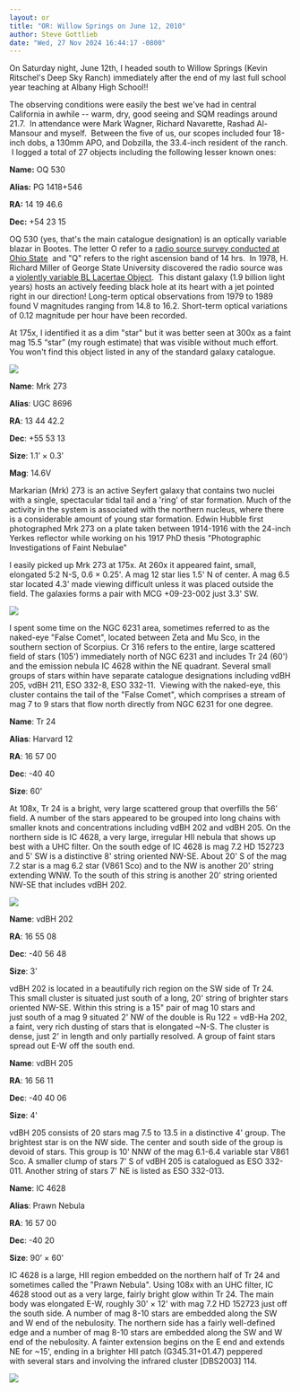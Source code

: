 ```yaml
---
layout: or
title: "OR: Willow Springs on June 12, 2010"
author: Steve Gottlieb
date: "Wed, 27 Nov 2024 16:44:17 -0800"
---
```


On Saturday night, June 12th, I headed south to Willow Springs (Kevin Ritschel's Deep Sky Ranch) immediately after the end of my last full school year teaching at Albany High School!!  
  
The observing conditions were easily the best we've had in central California in awhile \-\- warm, dry, good seeing and SQM readings around 21\.7\.  In attendance were Mark Wagner, Richard Navarette, Rashad Al\-Mansour and myself.  Between the five of us, our scopes included four 18\-inch dobs, a 130mm APO, and Dobzilla, the 33\.4\-inch resident of the ranch.  I logged a total of 27 objects including the following lesser known ones:  


  
**Name:** <x-dso>OQ 530</x-dso>

**Alias:** PG 1418\+546 

**RA:** 14 19 46\.6

**Dec:** \+54 23 15  
  


OQ 530 (yes, that's the main catalogue designation) is an optically variable blazar in Bootes. The letter O refer to a [radio source survey conducted at Ohio State](https://articles.adsabs.harvard.edu/pdf/1971AJ.....76..777B)  and "Q" refers to the right ascension band of 14 hrs.  In 1978, H. Richard Miller of George State University discovered the radio source was a [violently variable BL Lacertae Object](https://adsabs.harvard.edu/pdf/1978ApJ...223L..67M).  This distant galaxy (1\.9 billion light years) hosts an actively feeding black hole at its heart with a jet pointed right in our direction! Long\-term optical observations from 1979 to 1989 found V magnitudes ranging from 14\.8 to 16\.2\. Short\-term optical variations of 0\.12 magnitude per hour have been recorded.

  
At 175x, I identified it as a dim "star" but it was better seen at 300x as a faint mag 15\.5 “star” (my rough estimate) that was visible without much effort. You won't find this object listed in any of the standard galaxy catalogue.

  


![](assets/05a0063653e4dfd0bb73c7f63c80771c9aeb5d75.jpeg)  
  
  


**Name**: <x-dso>Mrk 273</x-dso>

**Alias**: UGC 8696

**RA**: 13 44 42\.2

**Dec**: \+55 53 13

**Size**: 1\.1’ × 0\.3'

**Mag**: 14\.6V

  


Markarian (Mrk) 273 is an active Seyfert galaxy that contains two nuclei with a single, spectacular tidal tail and a 'ring' of star formation. Much of the activity in the system is associated with the northern nucleus, where there is a considerable amount of young star formation. Edwin Hubble first photographed Mrk 273 on a plate taken between 1914\-1916 with the 24\-inch Yerkes reflector while working on his 1917 PhD thesis "Photographic Investigations of Faint Nebulae"  
  
I easily picked up Mrk 273 at 175x. At 260x it appeared faint, small, elongated 5:2 N\-S, 0\.6 × 0\.25'. A mag 12 star lies 1\.5' N of center. A mag 6\.5 star located 4\.3' made viewing difficult unless it was placed outside the field. The galaxies forms a pair with MCG \+09\-23\-002 just 3\.3' SW.

  


  


![](assets/3850662289b7be930f73590f33afb811b59e94c4.jpeg)  
  
  


I spent some time on the NGC 6231 area, sometimes referred to as the naked\-eye "False Comet", located between Zeta and Mu Sco, in the southern section of Scorpius. Cr 316 refers to the entire, large scattered field of stars (105') immediately north of NGC 6231 and includes Tr 24 (60') and the emission nebula IC 4628 within the NE quadrant. Several small groups of stars within have separate catalogue designations including vdBH 205, vdBH 211, <x-dso>ESO 332-8</x-dso>, <x-dso>ESO 332-11</x-dso>.  Viewing with the naked\-eye, this cluster contains the tail of the "False Comet", which comprises a stream of mag 7 to 9 stars that flow north directly from NGC 6231 for one degree.

  
**Name**: <x-dso simbad="Cl Trumpler 24">Tr 24</x-dso>

**Alias**: Harvard 12

**RA**: 16 57 00

**Dec**: \-40 40

**Size**: 60'

  


At 108x, Tr 24 is a bright, very large scattered group that overfills the 56' field. A number of the stars appeared to be grouped into long chains with smaller knots and concentrations including <x-dso simbad="Cl VDBH 202">vdBH 202</x-dso> and vdBH 205\. On the northern side is IC 4628, a very large, irregular HII nebula that shows up best with a UHC filter. On the south edge of IC 4628 is mag 7\.2 HD 152723 and 5' SW is a distinctive 8' string oriented NW\-SE. About 20' S of the mag 7\.2 star is a mag 6\.2 star (V861 Sco) and to the NW is another 20' string extending WNW. To the south of this string is another 20' string oriented NW\-SE that includes vdBH 202\.

  


  


![](assets/11c35f7c740891c2688fdda76816519b18402def.jpeg)

  
  


  


**Name**: <x-dso simbad="Cl VDBH 202">vdBH 202</x-dso>

**RA**: 16 55 08

**Dec**: \-40 56 48

**Size**: 3'

  


<span><x-dso simbad="Cl VDBH 202">vdBH 202</x-dso> is located</span> in a beautifully rich region on the SW side of Tr 24\. This small cluster is situated just south of a long, 20' string of brighter stars oriented NW\-SE. Within this string is a 15" pair of mag 10 stars and just south of a mag 9 situated 2' NW of the double is Ru 122 \= vdB\-Ha 202, a faint, very rich dusting of stars that is elongated \~N\-S. The cluster is dense, just 2' in length and only partially resolved. A group of faint stars spread out E\-W off the south end.

  


**Name**: <x-dso simbad="Cl VDBH 205">vdBH 205</x-dso>

**RA**: 16 56 11

**Dec**: \-40 40 06

**Size**: 4'

  
vdBH 205 consists of 20 stars mag 7\.5 to 13\.5 in a distinctive 4' group. The brightest star is on the NW side. The center and south side of the group is devoid of stars. This group is 10' NNW of the mag 6\.1\-6\.4 variable star V861 Sco. A smaller clump of stars 7' S of vdBH 205 is catalogued as ESO 332\-011\. Another string of stars 7' NE is listed as ESO 332\-013\.  
  
**Name**: <x-dso>IC 4628</x-dso>

**Alias**: Prawn Nebula

**RA**: 16 57 00

**Dec**: \-40 20

**Size**: 90’ × 60'

  


IC 4628 is a large, HII region embedded on the northern half of Tr 24 and sometimes called the "Prawn Nebula". Using 108x with an UHC filter, IC 4628 stood out as a very large, fairly bright glow within Tr 24\. The main body was elongated E\-W, roughly 30' × 12' with mag 7\.2 HD 152723 just off the south side. A number of mag 8\-10 stars are embedded along the SW and W end of the nebulosity. The northern side has a fairly well\-defined edge and a number of mag 8\-10 stars are embedded along the SW and W end of the nebulosity. A fainter extension begins on the E end and extends NE for \~15', ending in a brighter HII patch (G345\.31\+01\.47\) peppered with several stars and involving the infrared cluster \[DBS2003] 114\.





  


![](assets/28274d041d1baa9e237541387da22d48789f653a.jpeg)

